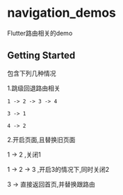 # navigation_demos

Flutter路由相关的demo

## Getting Started

包含下列几种情况

1.跳级回退路由相关
```
1 -> 2 -> 3 -> 4

3 -> 1

4 -> 2
```

2.开启页面,且替换旧页面

1 -> 2 ,关闭1

1 -> 2 -> 3 ,开启3的情况下,同时关闭2

3 -> 直接返回首页,并替换跟路由